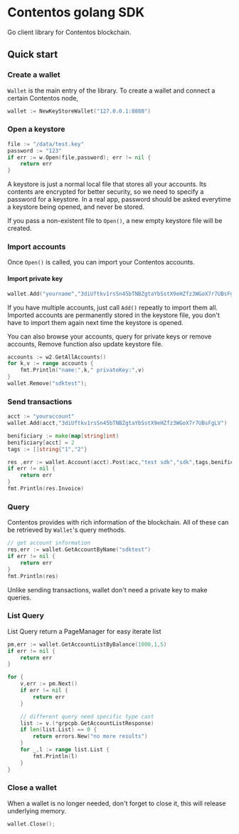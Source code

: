 # Contentos golang SDK

Go client library for Contentos blockchain.

## Quick start

### Create a wallet

`Wallet` is the main entry of the library. To create a wallet and connect a certain Contentos node,

```go
wallet := NewKeyStoreWallet("127.0.0.1:8888")
```

### Open a keystore

```go
file := "/data/test.key"
password := "123"
if err := w.Open(file,password); err != nil {
    return err
}
```

A keystore is just a normal local file that stores all your accounts. Its contents are encrypted for better security, so we need to specify a password for a keystore. In a real app, password should be asked everytime a keystore being opened, and never be stored.

If you pass a non-existent file to `Open()`, a new empty keystore file will be created.

### Import accounts

Once `Open()` is called, you can import your Contentos accounts.

#### Import private key

```go
wallet.Add("yourname","3diUftkv1rsSn45bTNBZgtaYbSstX9eHZfz3WGoX7r7UBsFgLV")
```

If you have multiple accounts, just call `Add()` repeatly to import them all. Imported accounts are permanently stored in the keystore file, you don't have to import them again next time the keystore is opened. 

You can also browse your accounts, query for private keys or remove accounts, Remove function also update keystore file.

```go
accounts := w2.GetAllAccounts()
for k,v := range accounts {
    fmt.Println("name:",k," privateKey:",v)
}
wallet.Remove("sdktest");
```

### Send transactions

```go
acct := "youraccount"
wallet.Add(acct,"3diUftkv1rsSn45bTNBZgtaYbSstX9eHZfz3WGoX7r7UBsFgLV")

benificiary := make(map[string]int)
benificiary[acct] = 2
tags := []string{"1","2"}

res ,err := wallet.Account(acct).Post(acc,"test sdk","sdk",tags,benificiary)
if err != nil {
    return err
}
fmt.Println(res.Invoice)
```

### Query

Contentos provides with rich information of the blockchain. All of these can be retrieved by `Wallet`'s query methods.

```go
// get account information
res,err := wallet.GetAccountByName("sdktest")
if err != nil {
    return err
}
fmt.Println(res)
```

Unlike sending transactions, wallet don't need a private key to make queries.

### List Query

List Query return a PageManager for easy iterate list 

```go
pm,err := wallet.GetAccountListByBalance(1000,1,5)
if err != nil {
	return err
}

for {
    v,err := pm.Next()
	if err != nil {
		return err
	}

    // different query need specific type cast
    list := v.(*grpcpb.GetAccountListResponse)
	if len(list.List) == 0 {
		return errors.New("no more results")
	}
	for _,l := range list.List {
		fmt.Println(l)
	}
}
```

### Close a wallet

When a wallet is no longer needed, don't forget to close it, this will release underlying memory. 

```go
wallet.Close();
```

